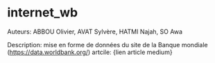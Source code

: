 # internet_wb
Auteurs:
ABBOU Olivier, AVAT Sylvère, HATMI Najah, SO Awa

Description:
mise en forme de données du site de la Banque mondiale (https://data.worldbank.org/)
artcile: {lien article medium}
